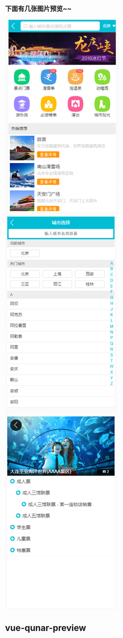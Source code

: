 ## 下面有几张图片预览~~
![image](https://github.com/Ricardolu1/vue-qunar/blob/master/img/a1.png)
![image](https://github.com/Ricardolu1/vue-qunar/blob/master/img/a2.png)
![image](https://github.com/Ricardolu1/vue-qunar/blob/master/img/a3.png)

# vue-qunar-preview
